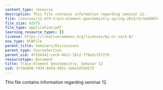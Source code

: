 ```yaml
---
content_type: resource
description: This file contains information regarding seminar 12.
file: /courses/12-479-trace-element-geochemistry-spring-2013/3c7de8987d348e5dd9211e6e3d7bd175_MIT12_479S13_Seminar12.pdf
file_size: 42575
file_type: application/pdf
learning_resource_types: []
license: https://creativecommons.org/licenses/by-nc-sa/4.0/
ocw_type: OCWFile
parent_title: Seminars/Discussions
parent_type: CourseSection
parent_uid: 47554342-cec0-4b11-1812-f79a2c15727d
resourcetype: Document
title: Trace-Element Geochemistry, Seminar 12
uid: 3c7de898-7d34-8e5d-d921-1e6e3d7bd175
---
```

This file contains information regarding seminar 12.